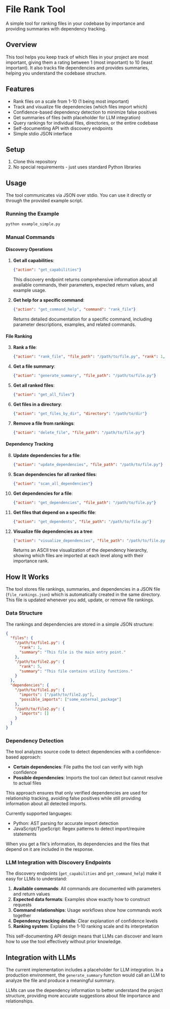 # File Rank Tool

A simple tool for ranking files in your codebase by importance and providing summaries with dependency tracking.

## Overview

This tool helps you keep track of which files in your project are most important, giving them a rating between 1 (most important) to 10 (least important). It also tracks file dependencies and provides summaries, helping you understand the codebase structure.

## Features

- Rank files on a scale from 1-10 (1 being most important)
- Track and visualize file dependencies (which files import which)
- Confidence-based dependency detection to minimize false positives
- Get summaries of files (with placeholder for LLM integration)
- Query rankings for individual files, directories, or the entire codebase
- Self-documenting API with discovery endpoints
- Simple stdio JSON interface

## Setup

1. Clone this repository
2. No special requirements - just uses standard Python libraries

## Usage

The tool communicates via JSON over stdio. You can use it directly or through the provided example script.

### Running the Example

```bash
python example_simple.py
```

### Manual Commands

#### Discovery Operations

1. **Get all capabilities**:
   ```json
   {"action": "get_capabilities"}
   ```
   This discovery endpoint returns comprehensive information about all available commands, their parameters, expected return values, and example usage.

2. **Get help for a specific command**:
   ```json
   {"action": "get_command_help", "command": "rank_file"}
   ```
   Returns detailed documentation for a specific command, including parameter descriptions, examples, and related commands.

#### File Ranking

3. **Rank a file**:
   ```json
   {"action": "rank_file", "file_path": "/path/to/file.py", "rank": 1, "summary": "Main entry point"}
   ```

4. **Get a file summary**:
   ```json
   {"action": "generate_summary", "file_path": "/path/to/file.py"}
   ```

5. **Get all ranked files**:
   ```json
   {"action": "get_all_files"}
   ```

6. **Get files in a directory**:
   ```json
   {"action": "get_files_by_dir", "directory": "/path/to/dir"}
   ```

7. **Remove a file from rankings**:
   ```json
   {"action": "delete_file", "file_path": "/path/to/file.py"}
   ```

#### Dependency Tracking

8. **Update dependencies for a file**:
   ```json
   {"action": "update_dependencies", "file_path": "/path/to/file.py"}
   ```

9. **Scan dependencies for all ranked files**:
   ```json
   {"action": "scan_all_dependencies"}
   ```

10. **Get dependencies for a file**:
    ```json
    {"action": "get_dependencies", "file_path": "/path/to/file.py"}
    ```

11. **Get files that depend on a specific file**:
    ```json
    {"action": "get_dependents", "file_path": "/path/to/file.py"}
    ```

12. **Visualize file dependencies as a tree**:
    ```json
    {"action": "visualize_dependencies", "file_path": "/path/to/file.py", "max_depth": 3}
    ```
    Returns an ASCII tree visualization of the dependency hierarchy, showing which files are imported at each level along with their importance rank.

## How It Works

The tool stores file rankings, summaries, and dependencies in a JSON file (`file_rankings.json`) which is automatically created in the same directory. This file is updated whenever you add, update, or remove file rankings.

### Data Structure

The rankings and dependencies are stored in a simple JSON structure:

```json
{
  "files": {
    "/path/to/file1.py": {
      "rank": 1,
      "summary": "This file is the main entry point."
    },
    "/path/to/file2.py": {
      "rank": 5,
      "summary": "This file contains utility functions."
    }
  },
  "dependencies": {
    "/path/to/file1.py": {
      "imports": ["/path/to/file2.py"],
      "possible_imports": ["some_external_package"]
    },
    "/path/to/file2.py": {
      "imports": []
    }
  }
}
```

### Dependency Detection

The tool analyzes source code to detect dependencies with a confidence-based approach:

- **Certain dependencies**: File paths the tool can verify with high confidence
- **Possible dependencies**: Imports the tool can detect but cannot resolve to actual files

This approach ensures that only verified dependencies are used for relationship tracking, avoiding false positives while still providing information about all detected imports.

Currently supported languages:
- Python: AST parsing for accurate import detection
- JavaScript/TypeScript: Regex patterns to detect import/require statements

When you get a file's information, its dependencies and the files that depend on it are included in the response.

### LLM Integration with Discovery Endpoints

The discovery endpoints (`get_capabilities` and `get_command_help`) make it easy for LLMs to understand:

1. **Available commands**: All commands are documented with parameters and return values
2. **Expected data formats**: Examples show exactly how to construct requests
3. **Command relationships**: Usage workflows show how commands work together
4. **Dependency tracking details**: Clear explanation of confidence levels
5. **Ranking system**: Explains the 1-10 ranking scale and its interpretation

This self-documenting API design means that LLMs can discover and learn how to use the tool effectively without prior knowledge.

## Integration with LLMs

The current implementation includes a placeholder for LLM integration. In a production environment, the `generate_summary` function would call an LLM to analyze the file and produce a meaningful summary.

LLMs can use the dependency information to better understand the project structure, providing more accurate suggestions about file importance and relationships.
